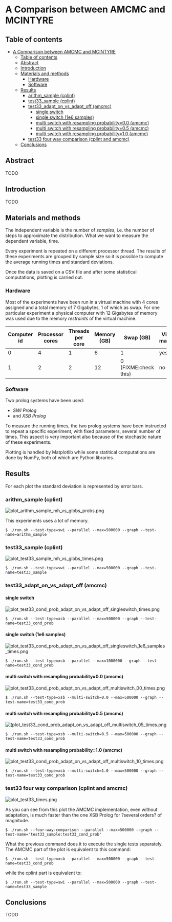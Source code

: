 # A Comparison between AMCMC and MCINTYRE

## Table of contents

[](TOC)

- [A Comparison between AMCMC and MCINTYRE](#a-comparison-between-amcmc-and-mcintyre)
  - [Table of contents](#table-of-contents)
  - [Abstract](#abstract)
  - [Introduction](#introduction)
  - [Materials and methods](#materials-and-methods)
    - [Hardware](#hardware)
    - [Software](#software)
  - [Results](#results)
    - [arithm_sample (cplint)](#arithm_sample-cplint)
    - [test33_sample (cplint)](#test33_sample-cplint)
    - [test33_adapt_on_vs_adapt_off (amcmc)](#test33_adapt_on_vs_adapt_off-amcmc)
      - [single switch](#single-switch)
      - [single switch (1e6 samples)](#single-switch-1e6-samples)
      - [multi switch with resampling probability=0.0 (amcmc)](#multi-switch-with-resampling-probability00-amcmc)
      - [multi switch with resampling probability=0.5 (amcmc)](#multi-switch-with-resampling-probability05-amcmc)
      - [multi switch with resampling probability=1.0 (amcmc)](#multi-switch-with-resampling-probability10-amcmc)
    - [test33 four way comparison (cplint and amcmc)](#test33-four-way-comparison-cplint-and-amcmc)
  - [Conclusions](#conclusions)

[](TOC)

## Abstract

TODO

## Introduction

TODO

## Materials and methods

The independent variable is the number of *samples*, i.e. the number of steps 
to approximate the distribution. What we want to measure the dependent 
variable, time.

Every experiment is repeated on a different processor thread. The results of 
these experiments are grouped by sample size so it is possible to compute the 
average running times and standard deviations.

Once the data is saved on a CSV file and after some statistical 
computations, plotting is carried out.

### Hardware

Most of the experiments have been run in a virtual machine with 4 cores 
assigned and a total memory of 7 Gigabytes, 1 of which as swap. For one 
particular experiment a physical computer with 12 Gigabytes of memory was used 
due to the memory *restraints* of the virtual machine.

| Computer id | Processor cores | Threads per core | Memory (GB) | Swap (GB) | Virtual machine |
|-------------|-----------------|------------------|-------------|-----------|-----------------|
| 0 | 4 | 1 | 6  | 1 | yes |
| 1 | 2 | 2 | 12 | 0 (FIXME:check this) | no |

### Software

Two prolog systems have been used:
- *SWI Prolog*
- and *XSB Prolog*

To measure the running times, the two prolog systems have been instructed to 
repeat a specific experiment, with fixed parameters, several number of times. 
This aspect is very important also because of the stochastic nature of these 
experiments. 

Plotting is handled by Matplotlib while some statitical computations are done 
by NumPy, both of which are Python libraries.

## Results

For each plot the standard deviation is represented by error bars.

### arithm_sample (cplint)

![plot_arithm_sample_mh_vs_gibbs_probs.png](plot_arithm_sample_mh_vs_gibbs_times.png)

This experiments uses a lot of memory.

    $ ./run.sh --test-type=swi --parallel --max=500000 --graph --test-name=arithm_sample

### test33_sample (cplint)

![plot_test33_sample_mh_vs_gibbs_times.png](plot_test33_sample_mh_vs_gibbs_times.png)

    $ ./run.sh --test-type=swi --parallel --max=500000 --graph --test-name=test33_sample

### test33_adapt_on_vs_adapt_off (amcmc)

#### single switch

![plot_test33_cond_prob_adapt_on_vs_adapt_off_singleswitch_times.png](plot_test33_cond_prob_adapt_on_vs_adapt_off_singleswitch_times.png)

    $ ./run.sh --test-type=xsb --parallel --max=500000 --graph --test-name=test33_cond_prob

#### single switch (1e6 samples)

![plot_test33_cond_prob_adapt_on_vs_adapt_off_singleswitch_1e6_samples_times.png](plot_test33_cond_prob_adapt_on_vs_adapt_off_singleswitch_1e6_samples_times.png)

    $ ./run.sh --test-type=xsb --parallel --max=1000000 --graph --test-name=test33_cond_prob

#### multi switch with resampling probability=0.0 (amcmc)

![plot_test33_cond_prob_adapt_on_vs_adapt_off_multiswitch_00_times.png](plot_test33_cond_prob_adapt_on_vs_adapt_off_multiswitch_00_times.png)

    $ ./run.sh --test-type=xsb --multi-switch=0.0 --max=500000 --graph --test-name=test33_cond_prob

#### multi switch with resampling probability=0.5 (amcmc)

![(plot_test33_cond_prob_adapt_on_vs_adapt_off_multiswitch_05_times.png](plot_test33_cond_prob_adapt_on_vs_adapt_off_multiswitch_05_times.png)

    $ ./run.sh --test-type=xsb --multi-switch=0.5 --max=500000 --graph --test-name=test33_cond_prob

#### multi switch with resampling probability=1.0 (amcmc)

![plot_test33_cond_prob_adapt_on_vs_adapt_off_multiswitch_10_times.png](plot_test33_cond_prob_adapt_on_vs_adapt_off_multiswitch_10_times.png)

    $ ./run.sh --test-type=xsb --multi-switch=1.0 --max=500000 --graph --test-name=test33_cond_prob

### test33 four way comparison (cplint and amcmc)

![plot_test33_times.png](plot_test33_times.png)

As you can see from this plot the AMCMC implementation, even without 
adaptation, is much faster than the one XSB Prolog for ?several orders? of 
magnitude.

    $ ./run.sh --four-way-comparison --parallel --max=500000 --graph --test-name='test33_sample:test33_cond_prob'

What the previous command does it to execute the single tests separately.
The AMCMC part of the plot is equivalent to this command:

    $ ./run.sh --test-type=xsb --parallel --max=500000 --graph --test-name=test33_cond_prob

while the cplint part is equivalent to:

    $ ./run.sh --test-type=swi --parallel --max=500000 --graph --test-name=test33_sample

## Conclusions

TODO

